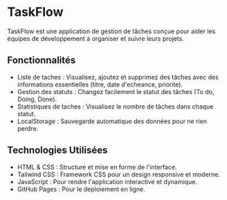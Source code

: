 # TaskFlow

TaskFlow est une application de gestion de tâches conçue pour aider les équipes de développement à organiser et suivre leurs projets. 

## Fonctionnalités

- Liste de taches : Visualisez, ajoutez et supprimez des tâches avec des informations essentielles (titre, date d'echeance, priorite).
- Gestion des statuts : Changez facilement le statut des tâches (To do, Doing, Done).
- Statistiques de taches : Visualisez le nombre de tâches dans chaque statut.
- LocalStorage : Sauvegarde automatique des données pour ne rien perdre.

## Technologies Utilisées

- HTML & CSS : Structure et mise en forme de l'interface.
- Tailwind CSS : Framework CSS pour un design responsive et moderne.
- JavaScript : Pour rendre l'application interactive et dynamique.
- GitHub Pages : Pour le deploiement en ligne.
